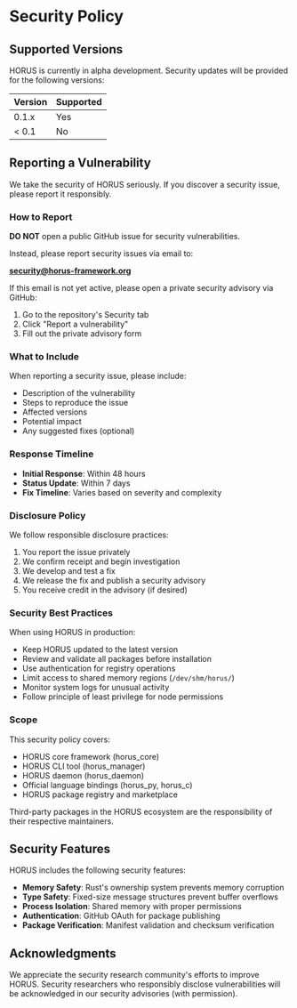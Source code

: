 # Security Policy

## Supported Versions

HORUS is currently in alpha development. Security updates will be provided for the following versions:

| Version | Supported |
| ------- | --------- |
| 0.1.x   | Yes       |
| < 0.1   | No        |

## Reporting a Vulnerability

We take the security of HORUS seriously. If you discover a security issue, please report it responsibly.

### How to Report

**DO NOT** open a public GitHub issue for security vulnerabilities.

Instead, please report security issues via email to:

**security@horus-framework.org**

If this email is not yet active, please open a private security advisory via GitHub:
1. Go to the repository's Security tab
2. Click "Report a vulnerability"
3. Fill out the private advisory form

### What to Include

When reporting a security issue, please include:

- Description of the vulnerability
- Steps to reproduce the issue
- Affected versions
- Potential impact
- Any suggested fixes (optional)

### Response Timeline

- **Initial Response**: Within 48 hours
- **Status Update**: Within 7 days
- **Fix Timeline**: Varies based on severity and complexity

### Disclosure Policy

We follow responsible disclosure practices:

1. You report the issue privately
2. We confirm receipt and begin investigation
3. We develop and test a fix
4. We release the fix and publish a security advisory
5. You receive credit in the advisory (if desired)

### Security Best Practices

When using HORUS in production:

- Keep HORUS updated to the latest version
- Review and validate all packages before installation
- Use authentication for registry operations
- Limit access to shared memory regions (`/dev/shm/horus/`)
- Monitor system logs for unusual activity
- Follow principle of least privilege for node permissions

### Scope

This security policy covers:

- HORUS core framework (horus_core)
- HORUS CLI tool (horus_manager)
- HORUS daemon (horus_daemon)
- Official language bindings (horus_py, horus_c)
- HORUS package registry and marketplace

Third-party packages in the HORUS ecosystem are the responsibility of their respective maintainers.

## Security Features

HORUS includes the following security features:

- **Memory Safety**: Rust's ownership system prevents memory corruption
- **Type Safety**: Fixed-size message structures prevent buffer overflows
- **Process Isolation**: Shared memory with proper permissions
- **Authentication**: GitHub OAuth for package publishing
- **Package Verification**: Manifest validation and checksum verification

## Acknowledgments

We appreciate the security research community's efforts to improve HORUS. Security researchers who responsibly disclose vulnerabilities will be acknowledged in our security advisories (with permission).
